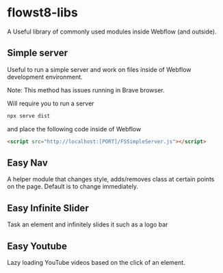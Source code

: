 # flowst8-libs

A Useful library of commonly used modules inside Webflow (and outside).

## Simple server

Useful to run a simple server and work on files inside of Webflow development environment.

Note: This method has issues running in Brave browser.

Will require you to run a server

```bash
npx serve dist
```

and place the following code inside of Webflow

```html
<script src="http://localhost:[PORT]/FSSimpleServer.js"></script>
```

## Easy Nav

A helper module that changes style, adds/removes class at certain points on the page. Default is to change immediately.

## Easy Infinite Slider

Task an element and infinitely slides it such as a logo bar

## Easy Youtube

Lazy loading YouTube videos based on the click of an element.
